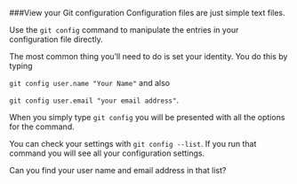 <!--djw:done-->
###View your Git configuration
Configuration files are just simple text files.

Use the ```git config``` command to manipulate the entries in your configuration file directly.

The most common thing you’ll need to do is set your identity. You do this by typing

```git config user.name "Your Name"``` and also

```git config user.email "your email address"```.

When you simply type ```git config``` you will be presented with all the options for the command.

You can check your settings with ```git config --list```. If you run that command you will see all your configuration settings. 

Can you find your user name and email address in that list?

 